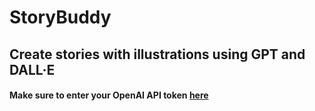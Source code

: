 # StoryBuddy

## Create stories with illustrations using GPT and DALL·E

#### Make sure to enter your OpenAI API token [here](https://github.com/aaronkbutler/StoryBuddy/blob/40d0ae4fc4ada50b0419d87819cb6ef021a140a2/StoryBuddy/OpenAIManager.swift#L15)
